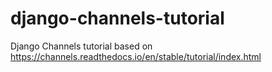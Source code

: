 # django-channels-tutorial
Django Channels tutorial based on https://channels.readthedocs.io/en/stable/tutorial/index.html
